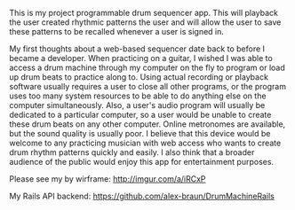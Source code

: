This is my project programmable drum sequencer app.  This will
playback the user created rhythmic patterns the user  and will allow the
user to save these patterns to be recalled whenever a user is signed in.

My first thoughts about a web-based sequencer date back to before I became a
developer.  When practicing on a guitar, I wished I was able to access a drum
machine through my computer on the fly to program or load up drum beats to practice
along to.  Using actual recording or playback software usually requires a user
to close all other programs, or the program uses too many system resources to
be able to do anything else on the computer simultaneously. Also, a user's audio
program will usually be dedicated to a particular computer, so a user would be
unable to create these drum beats on any other computer.
Online metronomes are available, but the sound quality is usually poor.
I believe that this device would be welcome to any practicing musician with web
access who wants to create drum rhythm patterns quickly and easily.  I also think
that a broader audience of the public would enjoy this app for entertainment
purposes.


Please see my by wirframe:
http://imgur.com/a/iRCxP

My Rails API backend:
https://github.com/alex-braun/DrumMachineRails
